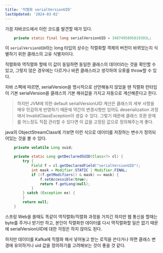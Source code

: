 ```yaml
---
title: '직렬화 serialVersionUID'
lastUpdated: '2024-03-02'
---
```


가끔 자바코드에서 이런 코드를 발견할 때가 있다.

```java
    private static final long serialVersionUID = 3487495895819393L;
```

이 `serialVersionUID`라는 long 타입의 상수는 직렬화할 객체의 버전이 바뀌었는지 식별하기 위한 클래스의 고유 식별자이다.

직렬화와 역직렬화 할때 이 값이 동일하면 동일한 클래스의 데이터라는 것을 확인할 수 있고, 그렇지 않은 경우에는 다르거나 바뀐 클래스라고 생각하여 오류를 throw할 수 있다.

자바 스펙에 따르면, serialVersion을 명시적으로 선언해놓지 않았을 땐 직렬화 런타임이 기본 serialVersion을 클래스의 기본 해쉬값을 가지고 자동으로 계산해준다고 한다.

> 하지만 JVM에 의한 default serialVersionUID 계산은 클래스의 세부 사항을 매우 민감하게 반영하기 때문에 약간의 변경사항만 있어도 deserialization 과정에서 InvalidClassException이 생길 수 있다. 그렇기 때문에 클래스 호환 문제를 어느정도 직접 관리할 수 있다면 이 값을 고정된 값으로 정의해주는게 좋다.


java의 ObjectStreamClass에 가보면 이런 식으로 데이터를 저장하는 변수가 정의되어있는 것을 볼 수 있다.

```java
    private volatile Long suid;
```

```java
    private static Long getDeclaredSUID(Class<?> cl) {
        try {
            Field f = cl.getDeclaredField("serialVersionUID");
            int mask = Modifier.STATIC | Modifier.FINAL;
            if ((f.getModifiers() & mask) == mask) {
                f.setAccessible(true);
                return f.getLong(null);
            }
        } catch (Exception ex) {
        }
        return null;
    }
```

스프링 Web을 쓸때도 똑같이 역직렬화/직렬화 과정을 거치긴 하지만 웹 통신을 할때는 byte를 주거나 받기만 하고, 본인이 직렬화한 데이터를 다시 역직렬화할 일은 없기 때문에 serialVersionUID에 대한 걱정은 하지 않아도 된다.

하지만 데이터를 Kafka에 직렬화 해서 넣어놓고 받는 로직을 쓴다거나 하면 클래스 변경에 유의하거나 uid 값을 정의하기를 고려해보는 것이 좋을 것 같다.